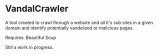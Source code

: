 VandalCrawler
=============

A tool created to crawl through a website and all it's sub sites in a given domain and identify 
potentially vandalized or malicious pages.

Requires:
Beautiful Soup

Still a work in progress.
